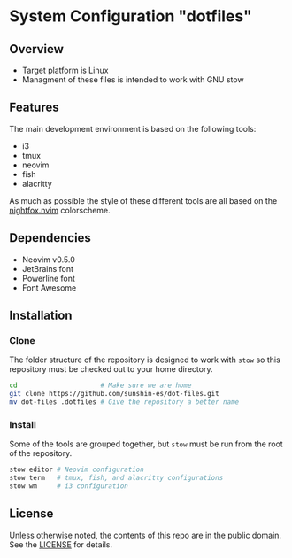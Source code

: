 # System Configuration "dotfiles"

## Overview
 * Target platform is Linux
 * Managment of these files is intended to work with GNU stow

## Features
The main development environment is based on the following tools:
 * i3
 * tmux
 * neovim
 * fish
 * alacritty

As much as possible the style of these different tools are all based on
the [nightfox.nvim](https://github.com/EdenEast/nightfox.nvim) colorscheme.

## Dependencies
 * Neovim v0.5.0
 * JetBrains font
 * Powerline font
 * Font Awesome

## Installation
### Clone
The folder structure of the repository is designed to work with `stow` so this
repository must be checked out to your home directory.
```bash
cd                     # Make sure we are home
git clone https://github.com/sunshin-es/dot-files.git
mv dot-files .dotfiles # Give the repository a better name
```
### Install
Some of the tools are grouped together, but `stow` must be run from the root of
the repository.

```bash
stow editor # Neovim configuration
stow term   # tmux, fish, and alacritty configurations
stow wm     # i3 configuration
```

## License
Unless otherwise noted, the contents of this repo are in the public domain. See
the [LICENSE](LICENSE.md) for details.
